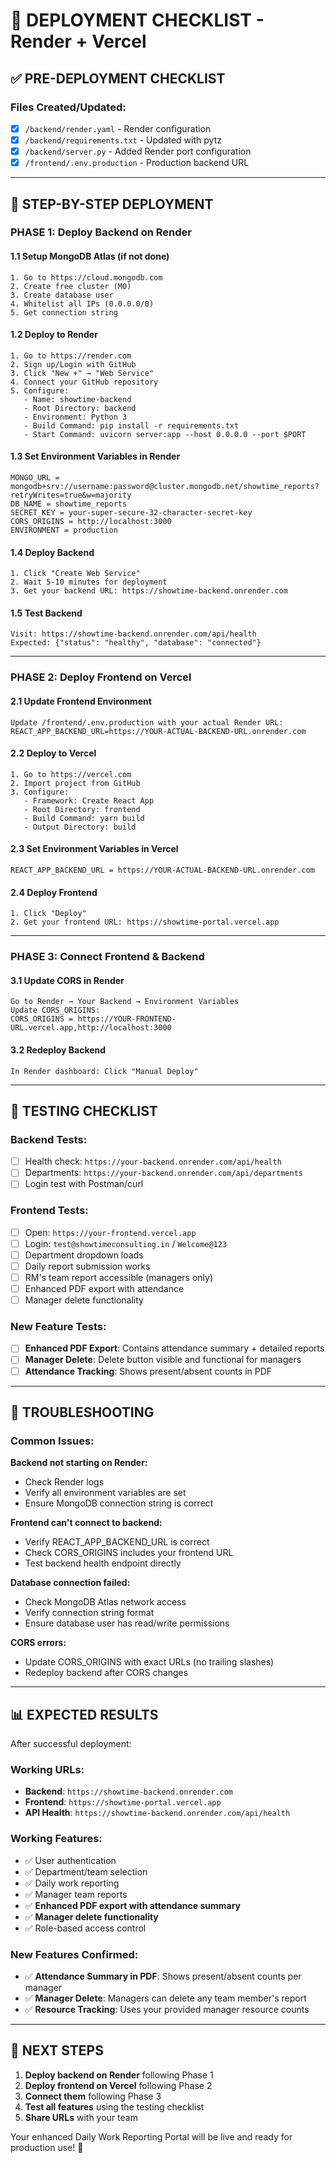 # 🚀 DEPLOYMENT CHECKLIST - Render + Vercel

## ✅ **PRE-DEPLOYMENT CHECKLIST**

### Files Created/Updated:
- [x] `/backend/render.yaml` - Render configuration
- [x] `/backend/requirements.txt` - Updated with pytz
- [x] `/backend/server.py` - Added Render port configuration
- [x] `/frontend/.env.production` - Production backend URL

---

## 🎯 **STEP-BY-STEP DEPLOYMENT**

### **PHASE 1: Deploy Backend on Render**

#### 1.1 Setup MongoDB Atlas (if not done)
```
1. Go to https://cloud.mongodb.com
2. Create free cluster (M0)
3. Create database user
4. Whitelist all IPs (0.0.0.0/0)
5. Get connection string
```

#### 1.2 Deploy to Render
```
1. Go to https://render.com
2. Sign up/Login with GitHub
3. Click "New +" → "Web Service"
4. Connect your GitHub repository
5. Configure:
   - Name: showtime-backend
   - Root Directory: backend
   - Environment: Python 3
   - Build Command: pip install -r requirements.txt
   - Start Command: uvicorn server:app --host 0.0.0.0 --port $PORT
```

#### 1.3 Set Environment Variables in Render
```
MONGO_URL = mongodb+srv://username:password@cluster.mongodb.net/showtime_reports?retryWrites=true&w=majority
DB_NAME = showtime_reports  
SECRET_KEY = your-super-secure-32-character-secret-key
CORS_ORIGINS = http://localhost:3000
ENVIRONMENT = production
```

#### 1.4 Deploy Backend
```
1. Click "Create Web Service"
2. Wait 5-10 minutes for deployment
3. Get your backend URL: https://showtime-backend.onrender.com
```

#### 1.5 Test Backend
```
Visit: https://showtime-backend.onrender.com/api/health
Expected: {"status": "healthy", "database": "connected"}
```

---

### **PHASE 2: Deploy Frontend on Vercel**

#### 2.1 Update Frontend Environment
```
Update /frontend/.env.production with your actual Render URL:
REACT_APP_BACKEND_URL=https://YOUR-ACTUAL-BACKEND-URL.onrender.com
```

#### 2.2 Deploy to Vercel
```
1. Go to https://vercel.com
2. Import project from GitHub
3. Configure:
   - Framework: Create React App
   - Root Directory: frontend
   - Build Command: yarn build
   - Output Directory: build
```

#### 2.3 Set Environment Variables in Vercel
```
REACT_APP_BACKEND_URL = https://YOUR-ACTUAL-BACKEND-URL.onrender.com
```

#### 2.4 Deploy Frontend
```
1. Click "Deploy"
2. Get your frontend URL: https://showtime-portal.vercel.app
```

---

### **PHASE 3: Connect Frontend & Backend**

#### 3.1 Update CORS in Render
```
Go to Render → Your Backend → Environment Variables
Update CORS_ORIGINS:
CORS_ORIGINS = https://YOUR-FRONTEND-URL.vercel.app,http://localhost:3000
```

#### 3.2 Redeploy Backend
```
In Render dashboard: Click "Manual Deploy"
```

---

## 🧪 **TESTING CHECKLIST**

### Backend Tests:
- [ ] Health check: `https://your-backend.onrender.com/api/health`
- [ ] Departments: `https://your-backend.onrender.com/api/departments`
- [ ] Login test with Postman/curl

### Frontend Tests:
- [ ] Open: `https://your-frontend.vercel.app`
- [ ] Login: `test@showtimeconsulting.in` / `Welcome@123`
- [ ] Department dropdown loads
- [ ] Daily report submission works
- [ ] RM's team report accessible (managers only)
- [ ] Enhanced PDF export with attendance
- [ ] Manager delete functionality

### New Feature Tests:
- [ ] **Enhanced PDF Export**: Contains attendance summary + detailed reports
- [ ] **Manager Delete**: Delete button visible and functional for managers
- [ ] **Attendance Tracking**: Shows present/absent counts in PDF

---

## 🚨 **TROUBLESHOOTING**

### Common Issues:

**Backend not starting on Render:**
- Check Render logs
- Verify all environment variables are set
- Ensure MongoDB connection string is correct

**Frontend can't connect to backend:**
- Verify REACT_APP_BACKEND_URL is correct
- Check CORS_ORIGINS includes your frontend URL
- Test backend health endpoint directly

**Database connection failed:**
- Check MongoDB Atlas network access
- Verify connection string format
- Ensure database user has read/write permissions

**CORS errors:**
- Update CORS_ORIGINS with exact URLs (no trailing slashes)
- Redeploy backend after CORS changes

---

## 📊 **EXPECTED RESULTS**

After successful deployment:

### Working URLs:
- **Backend**: `https://showtime-backend.onrender.com`
- **Frontend**: `https://showtime-portal.vercel.app`
- **API Health**: `https://showtime-backend.onrender.com/api/health`

### Working Features:
- ✅ User authentication
- ✅ Department/team selection
- ✅ Daily work reporting
- ✅ Manager team reports
- ✅ **Enhanced PDF export with attendance summary**
- ✅ **Manager delete functionality**
- ✅ Role-based access control

### New Features Confirmed:
- ✅ **Attendance Summary in PDF**: Shows present/absent counts per manager
- ✅ **Manager Delete**: Managers can delete any team member's report
- ✅ **Resource Tracking**: Uses your provided manager resource counts

---

## 🎯 **NEXT STEPS**

1. **Deploy backend on Render** following Phase 1
2. **Deploy frontend on Vercel** following Phase 2  
3. **Connect them** following Phase 3
4. **Test all features** using the testing checklist
5. **Share URLs** with your team

Your enhanced Daily Work Reporting Portal will be live and ready for production use! 🚀